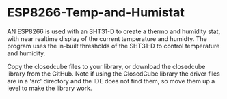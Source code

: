 # ESP8266-Temp-and-Humistat

AN ESP8266 is used with an SHT31-D to create a thermo and humidity stat, with near realtime display of the current temperature and humidty. The program uses the in-built thresholds of the SHT31-D to control temperature and humidity.

Copy the closedcube files to your library, or download the closedcube library from the GitHub. Note if using the ClosedCube library the driver files are in a 'src' directory and the IDE does not find them, so move them up a level to make the library work.
